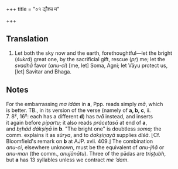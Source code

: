 +++
title = "०१ द्यौश्च म"

+++
## Translation
1. Let both the sky now and the earth, forethoughtful—let the bright  
(*śukrá*) great one, by the sacrificial gift, rescue (*pṛ*) me; let the  
*svadhā́* favor (*anu-ci*) \[me, let\] Soma, Agni; let Vāyu protect us,  
\[let\] Savitar and Bhaga.

## Notes
For the embarrassing *ma idám* in **a**, Ppp. reads simply *mā*, which  
is better. TB., in its version of the verse (namely of **a, b, c**, ii.  
7. 8², 16²: each has a different **d**) has *tvā* instead, and inserts  
it again before *pipartu;* it also reads *prácetasā* at end of **a**,  
and *bṛhád dákṣiṇā* in **b**. "The bright one" is doubtless *soma;* the  
comm. explains it as *sūrya*, and to *dakṣiṇayā* supplies *diśā*. ⌊Cf.  
Bloomfield's remark on **b** at AJP. xvii. 409.⌋ The combination  
*anu-ci*, elsewhere unknown, must be the equivalent of *anu-jñā* or  
*anu-man* (the comm., *anujānātu*). Three of the pādas are *triṣṭubh*,  
but **a** has 13 syllables unless we contract *me ’dam*.
